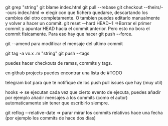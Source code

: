 git grep "string"
git blame index.html
git pull --rebase
git checkout --theirs/--ours index.html => elegir con que fichero quedarse, descartando los cambios del otro completamente. O tambien puedes editarlo manualmente y volver a hacer un commit.
git reset --hard HEAD~1 =>Borrar el primer commit y apuntar HEAD hacia el commit anterior. Pero esto no bora el commit fisicamente. Para eso hay que hacer git push --force.

git --amend para modificar el mensaje del ultimo commit 

git tag -a vx.x .m "string"
git push --tags

puedes hacer checkouts de ramas, commits y tags.

en github projects puedes encontrar una lista de #TODO

telegram bot para que te notifique de los push pull issues que hay (muy util)

hooks => se ejecutan cada vez que cierto evento de ejecuta, puedes añadir por ejemplo añadir mensajes a los commits (como el autor) automaticamente sin tener que escribirlo siempre.


git reflog --relative-date => parar mirar los commits relativos hace una fecha (por ejemplo los commits de hace dos dias)
